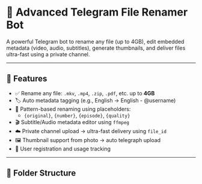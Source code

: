 # 📁 Advanced Telegram File Renamer Bot

A powerful Telegram bot to rename any file (up to 4GB), edit embedded metadata (video, audio, subtitles), generate thumbnails, and deliver files ultra-fast using a private channel.

---

## 🚀 Features

- ✅ Rename any file: `.mkv`, `.mp4`, `.zip`, `.pdf`, etc. up to **4GB**
- 🏷️ Auto metadata tagging (e.g., English → English - @username)
- 🧠 Pattern-based renaming using placeholders:
  - `{original}`, `{number}`, `{episode}`, `{quality}`
- 🎬 Subtitle/Audio metadata editor using `ffmpeg`
- ☁️ Private channel upload → ultra-fast delivery using `file_id`
- 🖼️ Thumbnail support from photo → auto telegraph upload
- 👤 User registration and usage tracking

---

## 📂 Folder Structure

